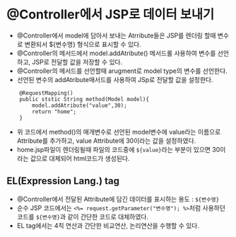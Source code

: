 # @Controller에서 JSP로 데이터 보내기
* @Controller에서 model에 담아서 보내는 Atrribute들은 JSP를 렌더링 할때
변수로 변환되서 ${변수명} 형식으로 표시할 수 있다.
* @Controller의 메서드에서 model.addAtribute() 메서드롤 사용하여 변수를 선언하고,
JSP로 전달할 값을 저장할 수 있다.
* @Controller의 메서드를 선언할때 arugment로 model type의 변수를 선언한다.
* 선언된 변수의 addAtribute매서드를 사용하여 JSp로 전달할 값을 설정한다.

```
	@RequestMapping()
	public ststic String method(Model model){
		model.addAtribute("value",30);
		return "home";
	}
```
* 위 코드에서 method()의 매개변수로 선언된 model변수에 value라는 이름으로
Attribute를 추가하고, value Attribute에 30이라는 값을 설정하였다.
* home.jsp파일이 렌더링될때 파일의 코드중에 ```${value}```라는 부분이 있으면
30이라는 값으로 대체되어 html코드가 생성된다.


## EL(Expression Lang.) tag
* @Controller에서 전달된 Attribute에 담긴 데이터를 표시하는 용도 : ```${변수명}```
* 순수 JSP 코드에서는 ```<%= request.getParameter("변수명"); %>```처럼 
사용하던 코드를 ```${변수명}```과 같이 간단한 코드로 대체하였다.
* EL tag에서는 4칙 연산과 간단한 비교연산, 논리연산을 수행할 수 있다.
